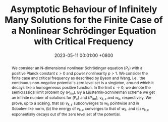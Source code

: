 ---
title:          "Asymptotic Behaviour of Infinitely Many Solutions for the Finite Case of a Nonlinear Schrödinger Equation with Critical Frequency"
date:           2023-05-11 00:01:00 +0800
selected:       true
pub:            "Differential Equations and Dynamical Systems"
pub_date:       "2023"
abstract: >-
  We consider an N-dimensional nonlinear Schrödinger equation $(P_{\varepsilon})$ with a positive Planck constant $\varepsilon>0$ and power nonlinearity $p>1$. We consider the finite case and critical frequency as described by Byeon and Wang, i.e., the continuous non-negative potential's zero level set is a singleton, around which it decays like a homogeneous positive function. In the limit $\varepsilon \to 0$, we denote the semiclassical limit problem by $(P_{\text{lim}})$. By a Ljusternik-Schnirelman scheme we get an infinite number of solutions for $(P_{\varepsilon})$ and  $(P_{\text{lim}})$, $v_{k,\varepsilon}$ and $w_k$, respectively. We prove, up to a scaling, that (a) $v_{k,\varepsilon}$ subconverges to $w_k$ pointwise and in Sobolev-like norm, (b) the energy of  $v_{k,\varepsilon}$ converges to that of $w_k$, and (c) $v_{k,\varepsilon}$ exponentially decays out of the zero level set of the potential.
cover:          /assets/images/covers/2023_mayorga_etal.png 
authors:
- Juan Mayorga-Zambrano#
- Leonardo Medina-Espinosa
- Carlos Muñoz-Moncayo
links:
  Paper: https://link.springer.com/article/10.1007/s12591-023-00638-x
---
